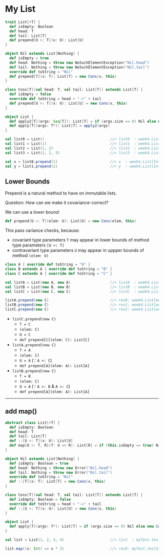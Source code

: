 # My List

```scala
trait List[+T] {
  def isEmpty: Boolean
  def head: T
  def tail: List[T]
  def prepend[U >: T](x: U): List[U]
}

object Nil extends List[Nothing] {
  def isEmpty = true
  def head: Nothing = throw new NoSuchElementException("Nil.head")
  def tail: Nothing = throw new NoSuchElementException("Nil.tail")
  override def toString = "Nil"
  def prepend[T](x: T): List[T] = new Cons(x, this)
}

class Cons[T](val head: T, val tail: List[T]) extends List[T] {
  def isEmpty = false
  override def toString = head + "->" + tail
  def prepend[U >: T](x: U): List[U] = new Cons(x, this)
}

object List {
  def apply2[T](args: Seq[T]): List[T] = if (args.size == 0) Nil else new Cons(args.head, apply2(args.tail))
  def apply[T](args: T*): List[T] = apply2(args)
}
```

```scala
val list0 = List()                              //> list0  : week4.List[Nothing] = Nil
val list1 = List(1)                             //> list1  : week4.List[Int] = 1->Nil
val list2 = List(1, 2)                          //> list2  : week4.List[Int] = 1->2->Nil
val list3 = List(1, 2, 3)                       //> list3  : week4.List[Int] = 1->2->3->Nil

val x = list0.prepend(1)                        //> x  : week4.List[Int] = 1->Nil
val y = list1.prepend(2)                        //> y  : week4.List[Int] = 2->1->Nil
```

## Lower Bounds
Prepend is a natural method to have on immutable lists.

Question: How can we make it covariance-correct?

We can use a *lower bound*:
```scala
def prepend[U >: T](elem: U): List[U] = new Cons(elem, this)
```

This pass variance checks, because:
- covariant type parameters ```T``` may appear in lower bounds of method type parameters ```[U >: T]```
- contravariant type parameters ```U``` may appear in uppper bounds of method ```(elem: U)```

```scala
class A { override def toString = "A" }
class B extends A { override def toString = "B" }
class C extends A { override def toString = "C" }

val listA = List(new A, new A)                  //> listA  : week4.List[week4.test.A] = A->A->Nil
val listB = List(new B, new B)                  //> listB  : week4.List[week4.test.B] = B->B->Nil
val listC = List(new C, new C)                  //> listC  : week4.List[week4.test.C] = C->C->Nil

listA.prepend(new C)                            //> res0: week4.List[week4.test.A] = C->A->A->Nil
listB.prepend(new C)                            //> res1: week4.List[week4.test.A] = C->B->B->Nil
listC.prepend(new C)                            //> res2: week4.List[week4.test.C] = C->C->C->Nil
```
- ```listC.prepend(new C)```
  - ```T = C```
  - ```(elem: C)```
  - ```U = C```
  - ```def prepend[C](elem: C): List[C]```
- ```listA.prepend(new C)```
  - ```T = A```
  - ```(elem: C)```
  - ```U = A``` (∵ ```A >: C```)
  - ```def prepend[A](elem: A): List[A]```
- ```listB.prepend(new C)```
  - ```T = B```
  - ```(elem: C)```
  - ```U = A``` (∵ ```A >: B``` & ```A >: C```)
  - ```def prepend[A](elem: A): List[A]```

___
## add map()

```scala
abstract class List[+T] {
  def isEmpty: Boolean
  def head: T
  def tail: List[T]
  def ::[U >: T](x: U): List[U]
  def map[U >: T, R](f: U => R): List[R] = if (this.isEmpty == true) Nil else f(this.head) :: this.tail.map(f)
}

object Nil extends List[Nothing] {
  def isEmpty: Boolean = true
  def head: Nothing = throw new Error("Nil.head")
  def tail: Nothing = throw new Error("Nil.tail")
  override def toString = "Nil"
  def ::[T](x: T): List[T] = new Cons(x, this)
}

class Cons[T](val head: T, val tail: List[T]) extends List[T] {
  def isEmpty: Boolean = false
  override def toString = head + "->" + tail
  def ::[U >: T](x: U): List[U] = new Cons(x, this)
}

object List {
  def apply[T](args: T*): List[T] = if (args.size == 0) Nil else new Cons(args.head, apply(args.tail: _*))
}

val list = List(1, 2, 3, 4)                     //> list  : myTest.test22.List[Int] = 1->2->3->4->Nil

list.map((x: Int) => x * 2)                     //> res0: myTest.test22.List[Int] = 2->4->6->8->Nil
```

